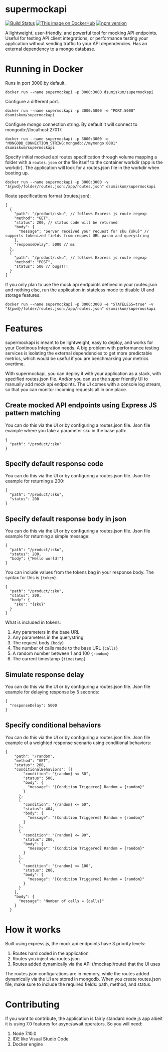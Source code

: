 # supermockapi
[![Build Status](https://travis-ci.org/gegana/supermockapi.svg?branch=master)](https://travis-ci.org/gegana/supermockapi)
[![This image on DockerHub](https://img.shields.io/docker/pulls/dsumiskum/supermockapi.svg)](https://hub.docker.com/r/dsumiskum/supermockapi/)
[![npm version](https://badge.fury.io/js/supermockapi.svg)](https://badge.fury.io/js/supermockapi)

A lightweight, user-friendly, and powerful tool for mocking API endpoints. Useful for testing API client integrations, or performance testing your application without sending traffic to your API dependencies.
Has an external dependency to a mongo database.

# Running in Docker
Runs in port 3000 by default.
```
docker run --name supermockapi -p 3000:3000 dsumiskum/supermockapi
```
Configure a different port.
```
docker run --name supermockapi -p 3000:5000 -e "PORT:5000" dsumiskum/supermockapi
```
Configure mongo connection string. By default it will connect to mongodb://localhost:27017.
```
docker run --name supermockapi -p 3000:3000 -e "MONGODB_CONNECTION_STRING:mongodb://mymongo:8081" dsumiskum/supermockapi
```
Specify initial mocked api routes specification through volume mapping a folder with a `routes.json` or the file itself to the container workdir (app is the workdir).
The application will look for a routes.json file in the workdir when booting up.
```
docker run --name supermockapi -p 3000:3000 -v "${pwd}/folder/routes.json:/app/routes.json" dsumiskum/supermockapi
```
Route specifications format (routes.json):
```
[
  {
    "path": "/product/:sku", // follows Express js route regexp
    "method": "GET",
    "status": 200, // status code will be returned
    "body": {
      "message": "Server received your request for sku {sku}" // supports tokenized fields from request URL param and querystring
    },
    "responseDelay": 5000 // ms
  },
  {
    "path": "/product/:sku", // follows Express js route regexp
    "method": "POST",
    "status": 500 // bugs!!!
  }
]
```
If you only plan to use the mock api endpoints defined in your routes.json and nothing else, run the application in stateless mode to
disable UI and storage features.
```
docker run --name supermockapi -p 3000:3000 -e "STATELESS=true" -v "${pwd}/folder/routes.json:/app/routes.json" dsumiskum/supermockapi
```
# Features
supermockapi is meant to be lightweight, easy to deploy, and works for your Continous Integration needs. A big problem with performance testing 
services is isolating the external dependencies to get more predictable metrics, which would be useful if you are benchmarking your metrics
overtime.

With supermockapi, you can deploy it with your application as a stack, with specified routes.json file. And/or you can use the super friendly UI to
manually add mock api endpoints. The UI comes with a console log stream, so that you can monitor incoming requests all in one place.

## Create mocked API endpoints using Express JS pattern matching
You can do this via the UI or by configuring a routes.json file. Json file example where you take a parameter sku in the base path:
```
{
  "path": "/product/:sku"
}
```

## Specify default response code
You can do this via the UI or by configuring a routes.json file. Json file example for returning a 200:
```
{
  "path": "/product/:sku",
  "status": 200
}
```

## Specify default response body in json
You can do this via the UI or by configuring a routes.json file. Json file example for returning a simple message:
```
{
  "path": "/product/:sku",
  "status": 200,
  "body": {"Hello world!"}
}
```
You can include values from the tokens bag in your response body. The syntax for this is `{token}`.
```
{
  "path": "/product/:sku",
  "status": 200,
  "body": {
    "sku": "{sku}"
  }
}
```
What is included in tokens:
1. Any parameters in the base URL
2. Any parameters in the querystring
3. The request body `{body}`
4. The number of calls made to the base URL `{calls}`
5. A random number between 1 and 100 `{random}`
6. The current timestamp `{timestamp}`

## Simulate response delay
You can do this via the UI or by configuring a routes.json file. Json file example for delaying response by 5 seconds:
```
{
  "responseDelay": 5000
}
```

## Specify conditional behaviors
You can do this via the UI or by configuring a routes.json file. Json file example of a weighted response scenario using conditional behaviors:
```
{
    "path": "/random",
    "method": "GET",
    "status": 200,
    "conditionalBehaviors": [{
        "condition": "{random} <= 30",
        "status": 500,
        "body": {
          "message": "[Condition Triggered] Random = {random}"
        }
      },
      {
        "condition": "{random} <= 60",
        "status": 404,
        "body": {
          "message": "[Condition Triggered] Random = {random}"
        }
      },
      {
        "condition": "{random} <= 90",
        "status": 200,
        "body": {
          "message": "[Condition Triggered] Random = {random}"
        }
      },
      {
        "condition": "{random} <= 100",
        "status": 206,
        "body": {
          "message": "[Condition Triggered] Random = {random}"
        }
      }
    ],
    "body": {
      "message": "Number of calls = {calls}"
    }
  }
```

# How it works
Built using express js, the mock api endpoints have 3 priority levels:
1. Routes hard coded in the application
2. Routes you inject via routes.json
3. Routes added dynamically via the API (/mockapi/route) that the UI uses

The routes.json configurations are in memory, while the routes added dynamically via the UI are stored in mongodb.
When you create routes.json file, make sure to include the required fields: path, method, and status.

# Contributing
If you want to contribute, the application is fairly standard node js app albeit it is using 7.0 features for async/await operators. So you will need:
1. Node 7.10.0
2. IDE like Visual Studio Code
3. Docker engine
